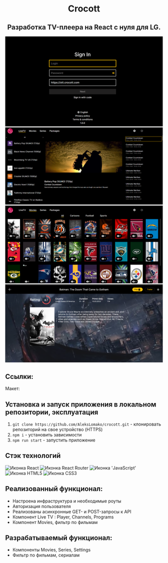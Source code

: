 <h1 align="center">Crocott</h1>
<h2 align="center">Разработка TV-плеера на React с нуля для LG.</h2>

<div align="center">
    <img width="600" src="./login.png" alt="Демонстрация формы авторизации">
    <img width="600" src="./screen.png" alt="Демонстрация стартовой страницы сайта">
    <img width="600" src="./movies.png" alt="Демонстрация фильмов">
    <img width="600" src="./movie.png" alt="Демонстрация карточки фильма">
</div>

## Cсылки:

Макет: 

## Установка и запуск приложения в локальном репозитории, эксплуатация
1. `git clone https://github.com/AleksLomako/crocott.git` - клонировать репозиторий на свое устройство (HTTPS)
2. `npm i` - установить зависимости
3. `npm run start` - запустить приложение

## Стэк технологий
<span>
  <img src="https://img.shields.io/badge/React-20232A?style=for-the-badge&logo=react&logoColor=61DAFB" alt="Иконка React">
  <img src="https://img.shields.io/badge/React_Router-CA4245?style=for-the-badge&logo=react-router&logoColor=white" alt="Иконка React Router">
  <img src="https://img.shields.io/badge/JavaScript-323330?style=for-the-badge&logo=javascript&logoColor=F7DF1E" alt="Иконка 'JavaScript'">
  <img src="https://img.shields.io/badge/HTML5-E34F26?style=for-the-badge&logo=html5&logoColor=white" alt="Иконка HTML5">
  <img src="https://img.shields.io/badge/CSS3-1572B6?style=for-the-badge&logo=css3&logoColor=white" alt="Иконка CSS3">
</span>

## Реализованный функционал:
- Настроена инфраструктура и необходимые роуты
- Авторизация пользователя
- Реализованы асинхронные GET- и POST-запросы к API
- Компонент Live TV : Player, Channels, Programs
- Компонент Movies, фильтр по фильмам

## Разрабатываемый функционал:
- Компоненты Movies, Series, Settings
- Фильтр по фильмам, сериалам